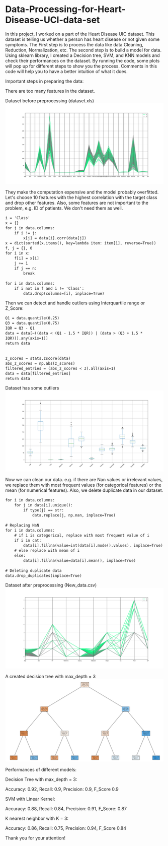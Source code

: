 # Data-Processing-for-Heart-Disease-UCI-data-set
In this project, I worked on a part of the Heart Disease UIC dataset. This dataset is telling us whether a person has heart disease or not given some symptoms. The First step is to process the data like data Cleaning, Reduction, Normalization, etc.
The second step is to build a model for data. Using sklearn library, I created a Decision tree, SVM, and KNN models and check their performances on the dataset. 
By running the code, some plots will pop up for different steps to show you the process.
Comments in this code will help you to have a better intuition of what it does.

Important steps in preparing the data:

There are too many features in the dataset. 

Dataset before preprocessing (dataset.xls)
![](1.png)

They make the computation expensive and the model probably overfitted. Let's choose 10 features with the highest correlation with the target class and drop other features. Also, some features are not important to the problem, e.g. ID of patients. We don't need them as well.
    
    i = 'Class'
    x = {}
    for j in data.columns:
        if i != j:
            x[j] = data[i].corr(data[j])
    x = dict(sorted(x.items(), key=lambda item: item[1], reverse=True))
    f, j = {}, 0
    for i in x:
        f[i] = x[i]
        j += 1
        if j == n:
            break

    for i in data.columns:
        if i not in f and i != 'Class':
            data.drop(columns=[i], inplace=True)
            
Then we can detect and handle outliers using Interquartile range or Z_Score:

    Q1 = data.quantile(0.25)
    Q3 = data.quantile(0.75)
    IQR = Q3 - Q1
    data = data[~((data < (Q1 - 1.5 * IQR)) | (data > (Q3 + 1.5 * IQR))).any(axis=1)]
    return data


    z_scores = stats.zscore(data)
    abs_z_scores = np.abs(z_scores)
    filtered_entries = (abs_z_scores < 3).all(axis=1)
    data = data[filtered_entries]
    return data

Dataset has some outliers
![](box.png)

Now we can clean our data. e.g. if there are Nan values or irrelevant values, we replace them with most frequent values (for categorical features) or the mean (for numerical features). Also, we delete duplicate data in our dataset.

    for i in data.columns:
        for j in data[i].unique():
            if type(j) == str:
                data.replace(j, np.nan, inplace=True)

    # Replacing NaN
    for i in data.columns:
        # if i is categorical, replace with most frequent value of i
        if i in cat:
            data[i].fillna(value=int(data[i].mode().values), inplace=True)
        # else replace with mean of i
        else:
            data[i].fillna(value=data[i].mean(), inplace=True)

    # Deleting duplicate data
    data.drop_duplicates(inplace=True)

Dataset after preprocessing (New_data.csv)
![](3.png)


A created decision tree with max_depth = 3
![](tree3.png)

Performances of different models:

Decision Tree with max_depth = 3:

Accuracy: 0.92, Recall: 0.9, Precision: 0.9, F_Score 0.9

SVM with Linear Kernel:

Accuracy: 0.88, Recall: 0.84, Precision: 0.91, F_Score: 0.87

K nearest neighbor with K = 3:

Accuracy: 0.86, Recall: 0.75, Precision: 0.94, F_Score 0.84

Thank you for your attention!
